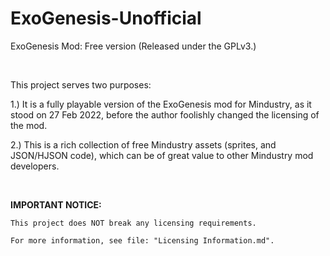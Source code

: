 # ExoGenesis-Unofficial
ExoGenesis Mod: Free version (Released under the GPLv3.)

<br>

This project serves two purposes:

1.) It is a fully playable version of the ExoGenesis mod for Mindustry, as it stood on 27 Feb 2022, before the author foolishly changed the licensing of the mod.

2.) This is a rich collection of free Mindustry assets (sprites, and JSON/HJSON code), which can be of great value to other Mindustry mod developers.

<br>

**IMPORTANT NOTICE:**

    This project does NOT break any licensing requirements.

    For more information, see file: "Licensing Information.md".
